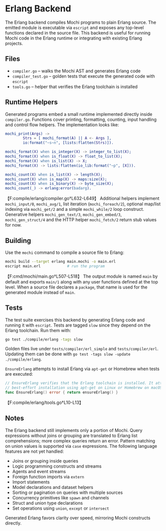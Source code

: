 # Erlang Backend

The Erlang backend compiles Mochi programs to plain Erlang source. The emitted
module is executable via `escript` and exposes any top-level functions declared
in the source file. This backend is useful for running Mochi code in the Erlang
runtime or integrating with existing Erlang projects.

## Files

- `compiler.go` – walks the Mochi AST and generates Erlang code
- `compiler_test.go` – golden tests that execute the generated code with
  `escript`
- `tools.go` – helper that verifies the Erlang toolchain is installed

## Runtime Helpers

Generated programs embed a small runtime implemented directly inside
`compiler.go`. Functions cover printing, formatting, counting, input handling
and control flow helpers. The implementation looks like:

```erlang
mochi_print(Args) ->
        Strs = [ mochi_format(A) || A <- Args ],
        io:format("~s~n", [lists:flatten(Strs)]).

mochi_format(X) when is_integer(X) -> integer_to_list(X);
mochi_format(X) when is_float(X) -> float_to_list(X);
mochi_format(X) when is_list(X) -> X;
mochi_format(X) -> lists:flatten(io_lib:format("~p", [X])).

mochi_count(X) when is_list(X) -> length(X);
mochi_count(X) when is_map(X) -> maps:size(X);
mochi_count(X) when is_binary(X) -> byte_size(X);
mochi_count(_) -> erlang:error(badarg).
```
【F:compile/erlang/compiler.go†L632-L649】
Additional helpers implement `mochi_input/0`, `mochi_avg/1`, list iteration
(`mochi_foreach/2`), optional map/list indexing via `mochi_get/2` and a simple
`mochi_while/2` loop construct.
Generative helpers `mochi_gen_text/3`, `mochi_gen_embed/3`, `mochi_gen_struct/4`
and the HTTP helper `mochi_fetch/2` return stub values for now.

## Building

Use the `mochi` command to compile a source file to Erlang:

```bash
mochi build --target erlang main.mochi -o main.erl
escript main.erl            # run the program
```
【F:cmd/mochi/main.go†L507-L518】
The output module is named `main` by default and exports `main/1` along with
any user functions defined at the top level. When a source file declares a
`package`, that name is used for the generated module instead of `main`.

## Tests

The test suite exercises this backend by generating Erlang code and running it
with `escript`. Tests are tagged `slow` since they depend on the Erlang toolchain.
Run them with:

```bash
go test ./compile/erlang -tags slow
```

Golden files live under `tests/compiler/erl_simple` and `tests/compiler/erl`.
Updating them can be done with `go test -tags slow -update ./compile/erlang`.

`EnsureErlang` attempts to install Erlang via `apt-get` or Homebrew when tests are
executed:

```go
// EnsureErlang verifies that the Erlang toolchain is installed. It attempts a
// best-effort installation using apt-get on Linux or Homebrew on macOS.
func EnsureErlang() error { return ensureErlang() }
```
【F:compile/erlang/tools.go†L10-L13】

## Notes

The Erlang backend still implements only a portion of Mochi. Query
expressions without joins or grouping are translated to Erlang list
comprehensions; more complex queries return an error. Pattern matching on
union values is supported via `case` expressions. The following language
features are not yet handled:

- Joins or grouping inside queries
- Logic programming constructs and streams
- Agents and event streams
- Foreign function imports via `extern`
- Import statements
- Model declarations and dataset helpers
- Sorting or pagination on queries with multiple sources
- Concurrency primitives like `spawn` and channels
- Struct and union type declarations
- Set operations using `union`, `except` or `intersect`

Generated Erlang favors clarity over speed, mirroring Mochi constructs
directly.
